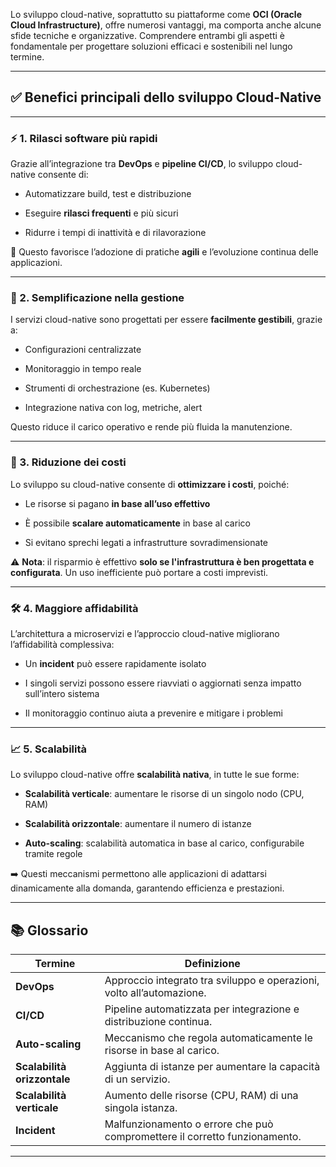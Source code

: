 Lo sviluppo cloud-native, soprattutto su piattaforme come **OCI (Oracle Cloud Infrastructure)**, offre numerosi vantaggi, ma comporta anche alcune sfide tecniche e organizzative. Comprendere entrambi gli aspetti è fondamentale per progettare soluzioni efficaci e sostenibili nel lungo termine.

---

## ✅ Benefici principali dello sviluppo Cloud-Native

---

### ⚡ 1. Rilasci software più rapidi

Grazie all’integrazione tra **DevOps** e **pipeline CI/CD**, lo sviluppo cloud-native consente di:

- Automatizzare build, test e distribuzione
    
- Eseguire **rilasci frequenti** e più sicuri
    
- Ridurre i tempi di inattività e di rilavorazione
    

🔁 Questo favorisce l’adozione di pratiche **agili** e l’evoluzione continua delle applicazioni.

---

### 🔧 2. Semplificazione nella gestione

I servizi cloud-native sono progettati per essere **facilmente gestibili**, grazie a:

- Configurazioni centralizzate
    
- Monitoraggio in tempo reale
    
- Strumenti di orchestrazione (es. Kubernetes)
    
- Integrazione nativa con log, metriche, alert
    

Questo riduce il carico operativo e rende più fluida la manutenzione.

---

### 💸 3. Riduzione dei costi

Lo sviluppo su cloud-native consente di **ottimizzare i costi**, poiché:

- Le risorse si pagano **in base all’uso effettivo**
    
- È possibile **scalare automaticamente** in base al carico
    
- Si evitano sprechi legati a infrastrutture sovradimensionate
    

⚠️ **Nota**: il risparmio è effettivo **solo se l'infrastruttura è ben progettata e configurata**. Un uso inefficiente può portare a costi imprevisti.

---

### 🛠️ 4. Maggiore affidabilità

L’architettura a microservizi e l’approccio cloud-native migliorano l’affidabilità complessiva:

- Un **incident** può essere rapidamente isolato
    
- I singoli servizi possono essere riavviati o aggiornati senza impatto sull’intero sistema
    
- Il monitoraggio continuo aiuta a prevenire e mitigare i problemi
    

---

### 📈 5. Scalabilità

Lo sviluppo cloud-native offre **scalabilità nativa**, in tutte le sue forme:

- **Scalabilità verticale**: aumentare le risorse di un singolo nodo (CPU, RAM)
    
- **Scalabilità orizzontale**: aumentare il numero di istanze
    
- **Auto-scaling**: scalabilità automatica in base al carico, configurabile tramite regole
    

➡️ Questi meccanismi permettono alle applicazioni di adattarsi dinamicamente alla domanda, garantendo efficienza e prestazioni.

---

## 📚 Glossario

|Termine|Definizione|
|---|---|
|**DevOps**|Approccio integrato tra sviluppo e operazioni, volto all’automazione.|
|**CI/CD**|Pipeline automatizzata per integrazione e distribuzione continua.|
|**Auto-scaling**|Meccanismo che regola automaticamente le risorse in base al carico.|
|**Scalabilità orizzontale**|Aggiunta di istanze per aumentare la capacità di un servizio.|
|**Scalabilità verticale**|Aumento delle risorse (CPU, RAM) di una singola istanza.|
|**Incident**|Malfunzionamento o errore che può compromettere il corretto funzionamento.|

---
